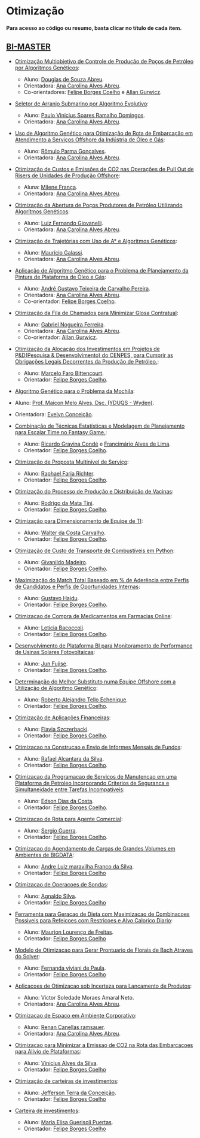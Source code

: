 # Otimização

#### Para acesso ao código ou resumo, basta clicar no título de cada item.

## [BI-MASTER](https://ica.puc-rio.ai/bi-master)

- [Otimização Multiobjetivo de Controle de Produção de Poços de Petróleo por Algoritmos Genéticos](https://github.com/secretaria-ICA/Otimizacao_Multiobjetivo_de_Controle_de_Producao_de_Pocos_de_Petroleo_por_Algoritmos_Geneticos):
  - Aluno: [Douglas de Souza Abreu](https://github.com/dougabreu).
  - Orientadora: [Ana Carolina Alves Abreu](https://github.com/acarolina1612).
  - Co-orientadores: [Felipe Borges Coelho](https://github.com/FelipeBorgesC) e [Allan Gurwicz](https://github.com/agurwicz).

- [Seletor de Arranjo Submarino por Algoritmo Evolutivo](https://github.com/secretaria-ICA/Seletor_de_Arranjo_Submarino_por_Algoritmo_Evolutivo):
  - Aluno: [Paulo Vinicius Soares Ramalho Domingos](https://github.com/paulovsrd).
  - Orientadora: [Ana Carolina Alves Abreu](https://github.com/acarolina1612).

- [Uso de Algoritmo Genético para Otimização de Rota de Embarcação em Atendimento a Serviços Offshore da Indústria de Óleo e Gás](https://github.com/secretaria-ICA/Uso_de_Algoritmo_Genetico_para_Otimizacao_de_Rota_de_Embarcacao_em_Atendimento_a_Servicos_Offshore):
  - Aluno: [Rômulo Parma Gonçalves](https://github.com/romuloparma).
  - Orientadora: [Ana Carolina Alves Abreu](https://github.com/acarolina1612).

- [Otimização de Custos e Emissões de CO2 nas Operações de Pull Out de Risers de Unidades de Produção Offshore](https://github.com/secretaria-ICA/Otimizacao_de_Custos_e_Emissoes_de_CO2_nas_Operacoes_de_Pull_Out_de_Risers_de_Unidades_de_Producao):
  - Aluna: [Milene França](https://github.com/milfranca).
  - Orientadora: [Ana Carolina Alves Abreu](https://github.com/acarolina1612).

- [Otimização da Abertura de Poços Produtores de Petróleo Utilizando Algorítmos Genéticos](https://github.com/secretaria-ICA/Otimizacao_da_Abertura_de_Pocos_Produtores_de_Petroleo_Utilizando_Algoritmos_Geneticos):
  - Aluno: [Luiz Fernando Giovanelli](https://github.com/Lfgiovan).
  - Orientadora: [Ana Carolina Alves Abreu](https://github.com/acarolina1612).

- [Otimização de Trajetórias com Uso de A* e Algoritmos Genéticos](https://github.com/secretaria-ICA/Otimizacao_de_Trajetorias_com_Uso_de_A_e_Algoritmos_Geneticos):
  - Aluno: [Maurício Galassi](https://github.com/MauricioGalassi).
  - Orientadora: [Ana Carolina Alves Abreu](https://github.com/acarolina1612).
  
- [Aplicação de Algoritmo Genético para o Problema de Planejamento da Pintura de Plataforma de Óleo e Gás](https://github.com/secretaria-ICA/Aplicacao_de_Algoritmo_Genetico_para_o_Problema_de_Planejamento_da_Pintura_de_Plataforma):
  - Aluno: [André Gustavo Teixeira de Carvalho Pereira](https://github.com/agtcp).
  - Orientadora: [Ana Carolina Alves Abreu](https://github.com/acarolina1612).
  - Co-orientador: [Felipe Borges Coelho](https://github.com/FelipeBorgesC).
  
- [Otimização da Fila de Chamados para Minimizar Glosa Contratual](https://github.com/secretaria-ICA/Otimizacao_da_Fila_de_Chamados_para_Minimizar_Glosa_Contratual):
  - Aluno: [Gabriel Nogueira Ferreira](https://github.com/gnf1).
  - Orientadora: [Ana Carolina Alves Abreu](https://github.com/acarolina1612).
  - Co-orientador: [Allan Gurwicz](https://github.com/agurwicz).

- [Otimização da Alocação dos Investimentos em Projetos de P&D(Pesquisa & Desenvolvimento) do CENPES, para Cumprir as Obrigações Legais Decorrentes da Produção de Petróleo.](https://github.com/secretaria-ICA/Otimizacao_da_Alocacao_dos_Investimentos_em_Projetos_de_P_e_D_do_CENPES-):
  - Aluno: [Marcelo Faro Bittencourt](https://github.com/MFaro).
  - Orientador: [Felipe Borges Coelho](https://github.com/FelipeBorgesC).
 
 - [Algoritmo Genético para o Problema da Mochila](https://github.com/secretaria-ICA/Algoritmo_Genetico_para_o_Problema_da_Mochila):
  - Aluno: [Prof. Maicon Melo Alves, Dsc. (YDUQS - Wyden)](https://github.com/maiconmelo).
  - Orientadora: [Evelyn Conceição](https://github.com/evysb).

- [Combinação de Técnicas Estatísticas e Modelagem de Planejamento para Escalar Time no Fantasy Game.](https://github.com/secretaria-ICA/Combinacao_de_Tecnicas_Estatisticas_e_Modelagem_de_Planejamento_para_Escalar_Time_no_Fantasy_Game):
  - Aluno: [Ricardo Gravina Condé](https://github.com/Ricardo-Gravina) e [Francimário Alves de Lima](https://github.com/francimariolima).
  - Orientador: [Felipe Borges Coelho](https://github.com/FelipeBorgesC).

- [Otimização de Proposta Multinível de Serviço](https://github.com/secretaria-ICA/Otimizacao_de_Proposta_Multinivel_de_Servico):
  - Aluno: [Raphael Faria Richter](https://github.com/richterraphael).
  - Orientador: [Felipe Borges Coelho](https://github.com/FelipeBorgesC).

- [Otimização do Processo de Produção e Distribuição de Vacinas](https://github.com/secretaria-ICA/Otimizacao_do_Processo_de_Producao_e_Distribuicao_de_Vacinas):
  - Aluno: [Rodrigo da Mata Tini](https://github.com/rodrigotini).
  - Orientador: [Felipe Borges Coelho](https://github.com/FelipeBorgesC).

- [Otimização para Dimensionamento de Equipe de TI](https://github.com/secretaria-ICA/Otimizacao_para_Dimensionamento_de_Equipe_de_TI):
  - Aluno: [Walter da Costa Carvalho](https://github.com/walcostac).
  - Orientador: [Felipe Borges Coelho](https://github.com/FelipeBorgesC).

- [Otimização de Custo de Transporte de Combustíveis em Python](https://github.com/secretaria-ICA/Otimizacao_de_Custo_de_Transporte_de_Combustiveis_em_Python):
  - Aluno: [Givanildo Madeiro](https://github.com/givanildomadeiro).
  - Orientador: [Felipe Borges Coelho](https://github.com/FelipeBorgesC).

- [Maximização do Match Total Baseado em % de Aderência entre Perfis de Candidatos e Perfis de Oportunidades Internas](https://github.com/secretaria-ICA/Maximizacao_do_Match_Total_Baseado_em_Aderencia_entre_Perfis_de_Candidatos_e_de_Oportunidades):
  - Aluno: [Gustavo Hajdu](https://github.com/GustavoHajdu).
  - Orientador: [Felipe Borges Coelho](https://github.com/FelipeBorgesC).

- [Otimizacao de Compra de Medicamentos em Farmacias Online](https://github.com/secretaria-ICA/Otimizacao_de_Compra_de_Medicamentos_em_Farmacias_Online):
  - Aluno: [Leticia Bacoccoli](https://github.com/leticiabac).
  - Orientador: [Felipe Borges Coelho](https://github.com/FelipeBorgesC).

- [Desenvolvimento de Plataforma BI para Monitoramento de Performance de Usinas Solares Fotovoltaicas](https://github.com/secretaria-ICA/Desenvolvimento_de_Plataforma_BI_para_Monitoramento_de_Performance_de_Usinas_Solares_Fotovoltaicas):
  - Aluno: [Jun Fujise](https://github.com/jfujise94).
  - Orientador: [Felipe Borges Coelho](https://github.com/FelipeBorgesC).

- [Determinação do Melhor Substituto numa Equipe Offshore com a Utilização de Algoritmo Genético](https://github.com/secretaria-ICA/Determinacao_do_Melhor_Substituto_Numa_Equipe_Offshore_com_a_Utilizacao_de_Algoritmo_Genetico):
  - Aluno: [Roberto Alejandro Tello Echenique](https://github.com/rob-tello).
  - Orientador: [Felipe Borges Coelho](https://github.com/FelipeBorgesC).

- [Otimização de Aplicações Financeiras](https://github.com/secretaria-ICA/Otimizacao_de_Aplicacoes_Financeiras):
  - Aluno: [Flavia Szczerbacki](https://github.com/BIFla).
  - Orientador: [Felipe Borges Coelho](https://github.com/FelipeBorgesC).

- [Otimizacao na Construcao e Envio de Informes Mensais de Fundos](https://github.com/secretaria-ICA/Otimizacao_na_Construcao_e_Envio_de_Informes_Mensais_de_Fundos):
  - Aluno: [Rafael Alcantara da Silva](https://github.com/alcraf).
  - Orientador: [Felipe Borges Coelho](https://github.com/FelipeBorgesC).
 
- [Otimizacao da Programacao de Servicos de Manutencao em uma Plataforma de Petroleo Incorporando Criterios de Seguranca e Simultaneidade entre Tarefas Incompativeis](https://github.com/secretaria-ICA/Otimizacao_da_Programacao_de-Servicos_de_Manutencao_em_uma_Plataforma_de_Petroleo):
  - Aluno: [Edson Dias da Costa](https://github.com/edsondcosta).
  - Orientador: [Felipe Borges Coelho](https://github.com/FelipeBorgesC).
 
- [Otimizacao de Rota para Agente Comercial](https://github.com/secretaria-ICA/Otimizacao_de_Rota_para_Agente_Comercial):
  - Aluno: [Sergio Guerra](https://github.com/sgustavobr).
  - Orientador: [Felipe Borges Coelho](https://github.com/FelipeBorgesC).

- [Otimizacao do Agendamento de Cargas de Grandes Volumes em Ambientes de BIGDATA](https://github.com/secretaria-ICA/Otimizacao_do_Agendamento_de_Cargas_de_Grandes-_Volumes_em_Ambientes_de_BIGDATA):
  - Aluno: [Andre Luiz maravilha Franco da Silva](https://github.com/AndreLuisMaravilha).
  - Orientador: [Felipe Borges Coelho](https://github.com/FelipeBorgesC)
 
- [Otimizacao de Operacoes de Sondas](https://github.com/secretaria-ICA/Otimizacao_de_Operacoes_de_Sondas):
  - Aluno: [Agnaldo Silva](https://github.com/AgnaldoMagnum).
  - Orientador: [Felipe Borges Coelho](https://github.com/FelipeBorgesC)
 
- [Ferramenta para Geracao de Dieta com Maximizacao de Combinacoes Possiveis para Refeicoes com Restricoes e Alvo Calorico Diario](https://github.com/secretaria-ICA/Ferramenta_para_Geracao_de_Dieta_com-_Maximizacao_de_Combinacoes_Possiveis_para_Refeicoes):
  - Aluno: [Maurion Lourenço de Freitas](https://github.com/maurionFreitas).
  - Orientador: [Felipe Borges Coelho](https://github.com/FelipeBorgesC)

- [Modelo de Otimizacao para Gerar Prontuario de Florais de Bach Atraves do Solver](https://github.com/secretaria-ICA/Modelo_de_Otimizacao_para_Gerar_Prontuario_de_Florais_de_Bach_Atraves_do_Solver):
  - Aluno: [Fernanda viviani de Paula](https://github.com/fernandaviviani).
  - Orientador: [Felipe Borges Coelho](https://github.com/FelipeBorgesC)

- [Aplicacoes de Otimizacao sob Incerteza para Lancamento de Produtos](https://github.com/secretaria-ICA/Aplicacoes_de_Otimizacao_sob_Incerteza_para_Lancamento_de_Produtos):
  - Aluno: Victor Soledade Moraes Amaral Neto.
  - Orientadora: [Ana Carolina Alves Abreu](https://github.com/acarolina1612).

- [Otimizacao de Espaco em Ambiente Corporativo](https://github.com/secretaria-ICA/Otimizacao_de_Espaco_em_Ambiente_Corporativo):
  - Aluno: [Renan Canellas ramsauer](https://github.com/Renan-Canellas).
  - Orientadora: [Ana Carolina Alves Abreu](https://github.com/acarolina1612).

- [Otimizacao para Minimizar a Emissao de CO2 na Rota das Embarcacoes para Alivio de Plataformas](https://github.com/secretaria-ICA/Otimizacao_para_Minimizar_a_Emissao_de_CO2_na_Rota_das_Embarcacoes_para_Alivio_de_Plataformas):
  - Aluno: [Vinicius Alves da Silva](https://github.com/vinirio10).
  - Orientador: [Felipe Borges Coelho](https://github.com/FelipeBorgesC)
  
- [Otimização de carteiras de investimentos](https://github.com/secretaria-ICA/Otimizacao_de_carteiras_de_investimentos):
  - Aluno: [Jefferson Terra da Conceição](https://github.com/jtcearth).
  - Orientador: [Felipe Borges Coelho](https://github.com/FelipeBorgesC)

- [Carteira de investimentos](https://github.com/secretaria-ICA/Carteira_de_investimentos):
  - Aluno: [Maria Elisa Guerisoli Puertas](https://github.com/elisapuertas).
  - Orientador: [Felipe Borges Coelho](https://github.com/FelipeBorgesC)

